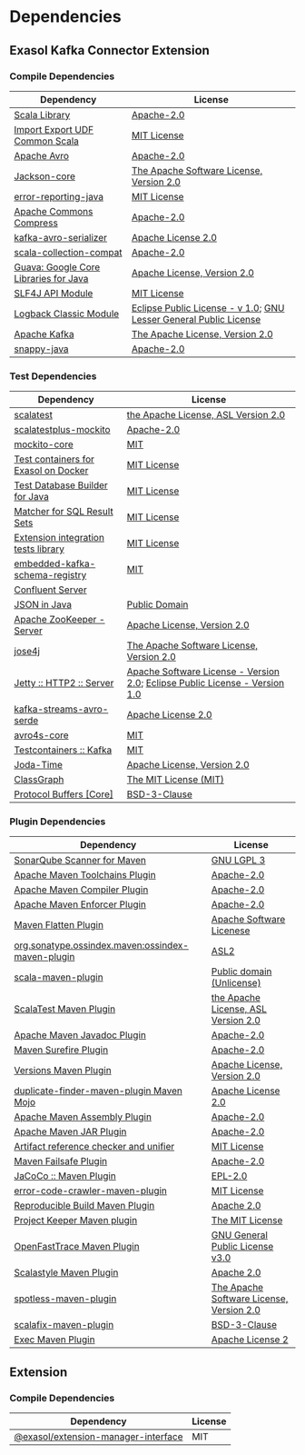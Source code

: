 <!-- @formatter:off -->
# Dependencies

## Exasol Kafka Connector Extension

### Compile Dependencies

| Dependency                                  | License                                                                       |
| ------------------------------------------- | ----------------------------------------------------------------------------- |
| [Scala Library][0]                          | [Apache-2.0][1]                                                               |
| [Import Export UDF Common Scala][2]         | [MIT License][3]                                                              |
| [Apache Avro][4]                            | [Apache-2.0][5]                                                               |
| [Jackson-core][6]                           | [The Apache Software License, Version 2.0][5]                                 |
| [error-reporting-java][7]                   | [MIT License][8]                                                              |
| [Apache Commons Compress][9]                | [Apache-2.0][5]                                                               |
| [kafka-avro-serializer][10]                 | [Apache License 2.0][11]                                                      |
| [scala-collection-compat][12]               | [Apache-2.0][1]                                                               |
| [Guava: Google Core Libraries for Java][13] | [Apache License, Version 2.0][14]                                             |
| [SLF4J API Module][15]                      | [MIT License][16]                                                             |
| [Logback Classic Module][17]                | [Eclipse Public License - v 1.0][18]; [GNU Lesser General Public License][19] |
| [Apache Kafka][20]                          | [The Apache License, Version 2.0][14]                                         |
| [snappy-java][21]                           | [Apache-2.0][22]                                                              |

### Test Dependencies

| Dependency                                 | License                                                                                 |
| ------------------------------------------ | --------------------------------------------------------------------------------------- |
| [scalatest][23]                            | [the Apache License, ASL Version 2.0][24]                                               |
| [scalatestplus-mockito][25]                | [Apache-2.0][24]                                                                        |
| [mockito-core][26]                         | [MIT][27]                                                                               |
| [Test containers for Exasol on Docker][28] | [MIT License][29]                                                                       |
| [Test Database Builder for Java][30]       | [MIT License][31]                                                                       |
| [Matcher for SQL Result Sets][32]          | [MIT License][33]                                                                       |
| [Extension integration tests library][34]  | [MIT License][35]                                                                       |
| [embedded-kafka-schema-registry][36]       | [MIT][27]                                                                               |
| [Confluent Server][20]                     |                                                                                         |
| [JSON in Java][37]                         | [Public Domain][38]                                                                     |
| [Apache ZooKeeper - Server][39]            | [Apache License, Version 2.0][5]                                                        |
| [jose4j][40]                               | [The Apache Software License, Version 2.0][14]                                          |
| [Jetty :: HTTP2 :: Server][41]             | [Apache Software License - Version 2.0][24]; [Eclipse Public License - Version 1.0][42] |
| [kafka-streams-avro-serde][43]             | [Apache License 2.0][11]                                                                |
| [avro4s-core][44]                          | [MIT][27]                                                                               |
| [Testcontainers :: Kafka][45]              | [MIT][46]                                                                               |
| [Joda-Time][47]                            | [Apache License, Version 2.0][5]                                                        |
| [ClassGraph][48]                           | [The MIT License (MIT)][46]                                                             |
| [Protocol Buffers [Core]][49]              | [BSD-3-Clause][50]                                                                      |

### Plugin Dependencies

| Dependency                                              | License                                       |
| ------------------------------------------------------- | --------------------------------------------- |
| [SonarQube Scanner for Maven][51]                       | [GNU LGPL 3][52]                              |
| [Apache Maven Toolchains Plugin][53]                    | [Apache-2.0][5]                               |
| [Apache Maven Compiler Plugin][54]                      | [Apache-2.0][5]                               |
| [Apache Maven Enforcer Plugin][55]                      | [Apache-2.0][5]                               |
| [Maven Flatten Plugin][56]                              | [Apache Software Licenese][5]                 |
| [org.sonatype.ossindex.maven:ossindex-maven-plugin][57] | [ASL2][14]                                    |
| [scala-maven-plugin][58]                                | [Public domain (Unlicense)][59]               |
| [ScalaTest Maven Plugin][60]                            | [the Apache License, ASL Version 2.0][24]     |
| [Apache Maven Javadoc Plugin][61]                       | [Apache-2.0][5]                               |
| [Maven Surefire Plugin][62]                             | [Apache-2.0][5]                               |
| [Versions Maven Plugin][63]                             | [Apache License, Version 2.0][5]              |
| [duplicate-finder-maven-plugin Maven Mojo][64]          | [Apache License 2.0][11]                      |
| [Apache Maven Assembly Plugin][65]                      | [Apache-2.0][5]                               |
| [Apache Maven JAR Plugin][66]                           | [Apache-2.0][5]                               |
| [Artifact reference checker and unifier][67]            | [MIT License][68]                             |
| [Maven Failsafe Plugin][69]                             | [Apache-2.0][5]                               |
| [JaCoCo :: Maven Plugin][70]                            | [EPL-2.0][71]                                 |
| [error-code-crawler-maven-plugin][72]                   | [MIT License][73]                             |
| [Reproducible Build Maven Plugin][74]                   | [Apache 2.0][14]                              |
| [Project Keeper Maven plugin][75]                       | [The MIT License][76]                         |
| [OpenFastTrace Maven Plugin][77]                        | [GNU General Public License v3.0][78]         |
| [Scalastyle Maven Plugin][79]                           | [Apache 2.0][11]                              |
| [spotless-maven-plugin][80]                             | [The Apache Software License, Version 2.0][5] |
| [scalafix-maven-plugin][81]                             | [BSD-3-Clause][50]                            |
| [Exec Maven Plugin][82]                                 | [Apache License 2][5]                         |

## Extension

### Compile Dependencies

| Dependency                                | License |
| ----------------------------------------- | ------- |
| [@exasol/extension-manager-interface][83] | MIT     |

[0]: https://www.scala-lang.org/
[1]: https://www.apache.org/licenses/LICENSE-2.0
[2]: https://github.com/exasol/import-export-udf-common-scala/
[3]: https://github.com/exasol/import-export-udf-common-scala/blob/main/LICENSE
[4]: https://avro.apache.org
[5]: https://www.apache.org/licenses/LICENSE-2.0.txt
[6]: https://github.com/FasterXML/jackson-core
[7]: https://github.com/exasol/error-reporting-java/
[8]: https://github.com/exasol/error-reporting-java/blob/main/LICENSE
[9]: https://commons.apache.org/proper/commons-compress/
[10]: http://confluent.io/kafka-avro-serializer
[11]: http://www.apache.org/licenses/LICENSE-2.0.html
[12]: http://www.scala-lang.org/
[13]: https://github.com/google/guava
[14]: http://www.apache.org/licenses/LICENSE-2.0.txt
[15]: http://www.slf4j.org
[16]: http://www.opensource.org/licenses/mit-license.php
[17]: http://logback.qos.ch/logback-classic
[18]: http://www.eclipse.org/legal/epl-v10.html
[19]: http://www.gnu.org/licenses/old-licenses/lgpl-2.1.html
[20]: https://kafka.apache.org
[21]: https://github.com/xerial/snappy-java
[22]: https://www.apache.org/licenses/LICENSE-2.0.html
[23]: http://www.scalatest.org
[24]: http://www.apache.org/licenses/LICENSE-2.0
[25]: https://github.com/scalatest/scalatestplus-mockito
[26]: https://github.com/mockito/mockito
[27]: https://opensource.org/licenses/MIT
[28]: https://github.com/exasol/exasol-testcontainers/
[29]: https://github.com/exasol/exasol-testcontainers/blob/main/LICENSE
[30]: https://github.com/exasol/test-db-builder-java/
[31]: https://github.com/exasol/test-db-builder-java/blob/main/LICENSE
[32]: https://github.com/exasol/hamcrest-resultset-matcher/
[33]: https://github.com/exasol/hamcrest-resultset-matcher/blob/main/LICENSE
[34]: https://github.com/exasol/extension-manager/
[35]: https://github.com/exasol/extension-manager/blob/main/LICENSE
[36]: https://github.com/embeddedkafka/embedded-kafka-schema-registry
[37]: https://github.com/douglascrockford/JSON-java
[38]: https://github.com/stleary/JSON-java/blob/master/LICENSE
[39]: http://zookeeper.apache.org/zookeeper
[40]: https://bitbucket.org/b_c/jose4j/
[41]: https://eclipse.org/jetty/http2-parent/http2-server
[42]: https://www.eclipse.org/org/documents/epl-v10.php
[43]: http://confluent.io/kafka-streams-avro-serde
[44]: https://github.com/sksamuel/avro4s
[45]: https://java.testcontainers.org
[46]: http://opensource.org/licenses/MIT
[47]: https://www.joda.org/joda-time/
[48]: https://github.com/classgraph/classgraph
[49]: https://developers.google.com/protocol-buffers/protobuf-java/
[50]: https://opensource.org/licenses/BSD-3-Clause
[51]: http://sonarsource.github.io/sonar-scanner-maven/
[52]: http://www.gnu.org/licenses/lgpl.txt
[53]: https://maven.apache.org/plugins/maven-toolchains-plugin/
[54]: https://maven.apache.org/plugins/maven-compiler-plugin/
[55]: https://maven.apache.org/enforcer/maven-enforcer-plugin/
[56]: https://www.mojohaus.org/flatten-maven-plugin/
[57]: https://sonatype.github.io/ossindex-maven/maven-plugin/
[58]: http://github.com/davidB/scala-maven-plugin
[59]: http://unlicense.org/
[60]: https://www.scalatest.org/user_guide/using_the_scalatest_maven_plugin
[61]: https://maven.apache.org/plugins/maven-javadoc-plugin/
[62]: https://maven.apache.org/surefire/maven-surefire-plugin/
[63]: https://www.mojohaus.org/versions/versions-maven-plugin/
[64]: https://basepom.github.io/duplicate-finder-maven-plugin
[65]: https://maven.apache.org/plugins/maven-assembly-plugin/
[66]: https://maven.apache.org/plugins/maven-jar-plugin/
[67]: https://github.com/exasol/artifact-reference-checker-maven-plugin/
[68]: https://github.com/exasol/artifact-reference-checker-maven-plugin/blob/main/LICENSE
[69]: https://maven.apache.org/surefire/maven-failsafe-plugin/
[70]: https://www.jacoco.org/jacoco/trunk/doc/maven.html
[71]: https://www.eclipse.org/legal/epl-2.0/
[72]: https://github.com/exasol/error-code-crawler-maven-plugin/
[73]: https://github.com/exasol/error-code-crawler-maven-plugin/blob/main/LICENSE
[74]: http://zlika.github.io/reproducible-build-maven-plugin
[75]: https://github.com/exasol/project-keeper/
[76]: https://github.com/exasol/project-keeper/blob/main/LICENSE
[77]: https://github.com/itsallcode/openfasttrace-maven-plugin
[78]: https://www.gnu.org/licenses/gpl-3.0.html
[79]: http://www.scalastyle.org
[80]: https://github.com/diffplug/spotless
[81]: https://github.com/evis/scalafix-maven-plugin
[82]: https://www.mojohaus.org/exec-maven-plugin
[83]: https://registry.npmjs.org/@exasol/extension-manager-interface/-/extension-manager-interface-0.4.1.tgz
